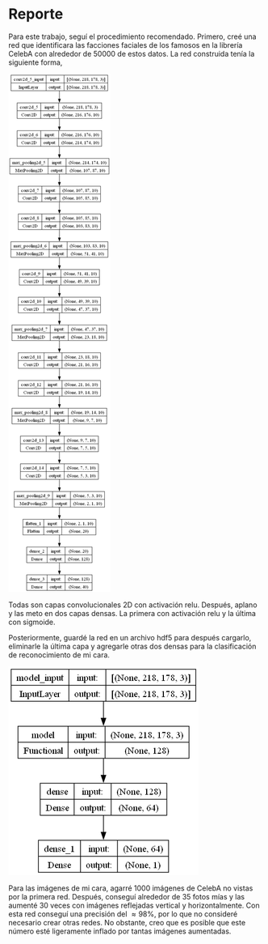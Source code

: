 # Reporte
Para este trabajo, seguí el procedimiento recomendado. Primero, creé una red que identificara las facciones faciales de los famosos en la librería CelebA con alrededor de 50000 de estos datos. La red construida tenía la siguiente forma,

![Alt text](images/1model.png)

Todas son capas convolucionales 2D con activación relu. Después, aplano y las meto en dos capas densas. La primera con activación relu y la última con sigmoide.

Posteriormente, guardé la red en un archivo hdf5 para después cargarlo, eliminarle la última capa y agregarle otras dos densas para la clasificación de reconocimiento de mi cara.

![Alt text](images/model.png)

Para las imágenes de mi cara, agarré 1000 imágenes de CelebA no vistas por la primera red. Después, conseguí alrededor de 35 fotos mías y las aumenté 30 veces con imágenes reflejadas vertical y horizontalmente.
Con esta red conseguí una precisión del $\approx 98\%$, por lo que no consideré necesario crear otras redes. No obstante, creo que es posible que este número esté ligeramente inflado por tantas imágenes aumentadas.